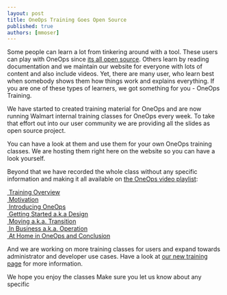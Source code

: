 ```yaml
---
layout: post
title: OneOps Training Goes Open Source 
published: true
authors: [mmoser]
---
```


Some people can learn a lot from tinkering around with a tool. These users can
play with OneOps since [its all open source](http://github.com/oneops). Others
learn by reading documentation and we maintain our website for everyone with
lots of content and also include videos. Yet, there are many user, who learn
best when somebody shows them how things work and explains everything. If you
are one of these types of learners, we got something for you - OneOps Training.

<!--more-->

We have started to created training material for OneOps and are now running
Walmart internal training classes for OneOps every week. To take that effort out
into our user community we are providing all the slides as open source project.

You can have a look at them and use them for your own OneOps training classes. 
We are hosting them right here on the website so you can have a look yourself.

Beyond that we have recorded the whole class without any specific information
and making it all available on
[the OneOps video playlist](https://www.youtube.com/playlist?list=PLjDnb0653uBDMBpTBoLVkVtGIDO-P8e3U):

<a href="https://youtu.be/W2ND3QMIzZ0" target="_blank"><i class="fa fa-video-camera"></i>&nbsp;Training Overview</a><br>
<a href="https://youtu.be/ct0lcoq5haQ" target="_blank"><i class="fa fa-video-camera"></i>&nbsp;Motivation</a><br>
<a href="https://youtu.be/u99Q0u8BTqw" target="_blank"><i class="fa fa-video-camera"></i>&nbsp;Introducing OneOps</a><br>
<a href="https://youtu.be/lTXpwa-yC8k" target="_blank"><i class="fa fa-video-camera"></i>&nbsp;Getting Started a.k.a Design</a><br>
<a href="https://youtu.be/7d4hBVSMZfY" target="_blank"><i class="fa fa-video-camera"></i>&nbsp;Moving a.k.a. Transition</a><br>
<a href="https://youtu.be/TpnFxUA1VxQ" target="_blank"><i class="fa fa-video-camera"></i>&nbsp;In Business a.k.a. Operation</a><br>
<a href="https://youtu.be/7bGN4Vxh0_E" target="_blank"><i class="fa fa-video-camera"></i>&nbsp;At Home in OneOps and Conclusion</a><br>

And  we are working on more training classes for users and expand towards 
administrator and developer use cases. Have a look at
[our new training page](../training.html) for more information.

We hope you enjoy the classes  Make sure you let us know about any specific


